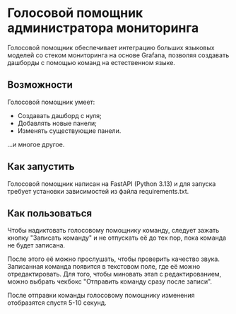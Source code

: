 # Голосовой помощник администратора мониторинга
Голосовой помощник обеспечивает интеграцию больших языковых моделей со стеком мониторинга на основе Grafana, позволяя создавать дашборды с помощью команд на естественном языке.
## Возможности 
Голосовой помощник умеет:
- Создавать  дашборд с нуля;
- Добавлять новые панели;
- Изменять существующие панели.

...и многое другое.

## Как запустить
Голосовой помощник написан на FastAPI (Python 3.13) и для запуска требует установки зависимостей из файла requirements.txt.

## Как пользоваться
Чтобы надиктовать голосовому помощнику команду, следует зажать кнопку "Записать команду" и не отпускать её до тех пор, пока команда не будет записана.

После этого её можно прослушать, чтобы проверить качество звука. Записанная команда появится в текстовом поле, где её можно отредактировать. Для того, чтобы миновать этап с редактированием, можно выбрать чекбокс "Отправить команду сразу после записи".

После отправки команды голосовому помощнику изменения отобразятся спустя 5-10 секунд.